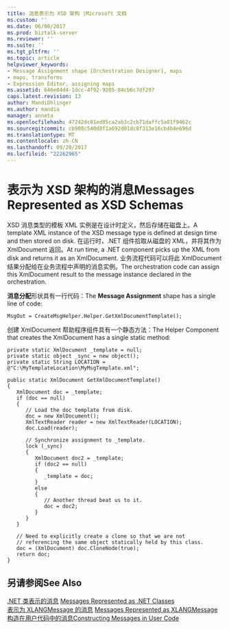 ```yaml
---
title: 消息表示为 XSD 架构 |Microsoft 文档
ms.custom: ''
ms.date: 06/08/2017
ms.prod: biztalk-server
ms.reviewer: ''
ms.suite: ''
ms.tgt_pltfrm: ''
ms.topic: article
helpviewer_keywords:
- Message Assignment shape [Orchestration Designer], maps
- maps, transforms
- Expression Editor, assigning maps
ms.assetid: 646e84d4-1dcc-4f92-9205-84cb6c7df297
caps.latest.revision: 13
author: MandiOhlinger
ms.author: mandia
manager: anneta
ms.openlocfilehash: 47242dc01ed05ca2ab3c2cb71daffc5a81f9462c
ms.sourcegitcommit: cb908c540d8f1a692d01dc8f313e16cb4b4e696d
ms.translationtype: MT
ms.contentlocale: zh-CN
ms.lasthandoff: 09/20/2017
ms.locfileid: "22262965"
---
```

# <a name="messages-represented-as-xsd-schemas"></a><span data-ttu-id="dfdd1-102">表示为 XSD 架构的消息</span><span class="sxs-lookup"><span data-stu-id="dfdd1-102">Messages Represented as XSD Schemas</span></span>
<span data-ttu-id="dfdd1-103">XSD 消息类型的模板 XML 实例是在设计时定义，然后存储在磁盘上。</span><span class="sxs-lookup"><span data-stu-id="dfdd1-103">A template XML instance of the XSD message type is defined at design time and then stored on disk.</span></span> <span data-ttu-id="dfdd1-104">在运行时，.NET 组件拾取从磁盘的 XML，并将其作为 XmlDocument 返回。</span><span class="sxs-lookup"><span data-stu-id="dfdd1-104">At run time, a .NET component picks up the XML from disk and returns it as an XmlDocument.</span></span> <span data-ttu-id="dfdd1-105">业务流程代码可以将此 XmlDocument 结果分配给在业务流程中声明的消息实例。</span><span class="sxs-lookup"><span data-stu-id="dfdd1-105">The orchestration code can assign this XmlDocument result to the message instance declared in the orchestration.</span></span>  
  
 <span data-ttu-id="dfdd1-106">**消息分配**形状具有一行代码：</span><span class="sxs-lookup"><span data-stu-id="dfdd1-106">The **Message Assignment** shape has a single line of code:</span></span>  
  
```  
MsgOut = CreateMsgHelper.Helper.GetXmlDocumentTemplate();  
```  
  
 <span data-ttu-id="dfdd1-107">创建 XmlDocument 帮助程序组件具有一个静态方法：</span><span class="sxs-lookup"><span data-stu-id="dfdd1-107">The Helper Component that creates the XmlDocument has a single static method:</span></span>  
  
```  
private static XmlDocument _template = null;  
private static object _sync = new object();  
private static String LOCATION = @"C:\MyTemplateLocation\MyMsgTemplate.xml";  
  
public static XmlDocument GetXmlDocumentTemplate()  
{  
   XmlDocument doc = _template;  
   if (doc == null)  
   {  
      // Load the doc template from disk.  
      doc = new XmlDocument();  
      XmlTextReader reader = new XmlTextReader(LOCATION);  
      doc.Load(reader);  
  
      // Synchronize assignment to _template.  
      lock (_sync)  
      {  
         XmlDocument doc2 = _template;  
         if (doc2 == null)  
         {  
            _template = doc;  
         }  
         else  
         {  
            // Another thread beat us to it.  
            doc = doc2;  
         }  
      }  
   }  
  
   // Need to explicitly create a clone so that we are not  
   // referencing the same object statically held by this class.  
   doc = (XmlDocument) doc.CloneNode(true);  
   return doc;  
}  
```  
  
## <a name="see-also"></a><span data-ttu-id="dfdd1-108">另请参阅</span><span class="sxs-lookup"><span data-stu-id="dfdd1-108">See Also</span></span>  
 <span data-ttu-id="dfdd1-109">[.NET 类表示的消息](../core/messages-represented-as-net-classes.md) </span><span class="sxs-lookup"><span data-stu-id="dfdd1-109">[Messages Represented as .NET Classes](../core/messages-represented-as-net-classes.md) </span></span>  
 <span data-ttu-id="dfdd1-110">[表示为 XLANGMessage 的消息](../core/messages-represented-as-xlangmessage.md) </span><span class="sxs-lookup"><span data-stu-id="dfdd1-110">[Messages Represented as XLANGMessage](../core/messages-represented-as-xlangmessage.md) </span></span>  
 [<span data-ttu-id="dfdd1-111">构造在用户代码中的消息</span><span class="sxs-lookup"><span data-stu-id="dfdd1-111">Constructing Messages in User Code</span></span>](../core/constructing-messages-in-user-code.md)
